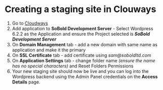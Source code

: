# Creating a staging site in Clouways


1. Go to [Cloudways](https://unified.cloudways.com/)
2. Add application to **SoBold Development Server** - Select Wordpress 6.2.2 as the Application and ensure the Project selected is **_SoBold Development Server_**
4. On **Domain Management** tab - add a new domain with same name as application and make it the primary
5. On **SSL Certificate** tab - add certificate using _sam@soboldltd.com_
6. On **Application Settings** tab - change folder name _(ensure the name has no special characters)_ and Reset Folders Permissions
7. Your new staging site should now be live and you can log into the Wordpress backend using the Admin Panel credentials on the **Access Details** page.
